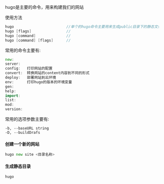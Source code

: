 hugo是主要的命令，用来构建我们的网站

使用方法

```go
hugo                        //单个的hugo命令主要用来生成public目录下的静态文件  
hugo [flags]                //
hugo [command]              //
hugo [command] [flags]      //
```



常用的命令主要有:

```go
new:        
server:
config:   打印网站的配置
convert:  转换网站的content内容到不同的形式
deploy:   部署网站到云环境
env:      打印hugo的版本的环境变量
gen:      
help: 
import:
list:
mod:
version:
```



常用的选项参数主要有:

```
-b, --baseURL string 
-D, --buildDrafs

```



#### 创建一个新的网站

```go
hugo new site <目录名称>
```



#### 生成静态目录

```
hugo
```

